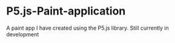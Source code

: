# P5.js-Paint-application
A paint app I have created using the P5.js library. Still currently in development
